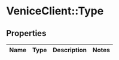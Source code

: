 # VeniceClient::Type

## Properties
Name | Type | Description | Notes
------------ | ------------- | ------------- | -------------

